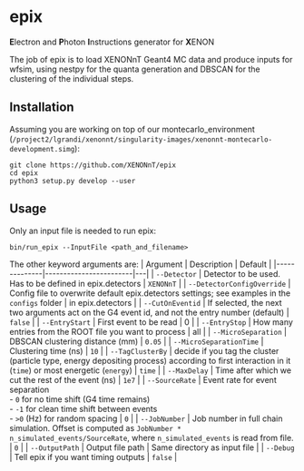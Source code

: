 # epix

**E**lectron and **P**hoton **I**nstructions generator for **X**ENON

The job of epix is to load XENONnT Geant4 MC data and produce inputs for wfsim, using nestpy for the quanta generation and DBSCAN for the clustering of the individual steps.

## Installation

Assuming you are working on top of our montecarlo_environment (`/project2/lgrandi/xenonnt/singularity-images/xenonnt-montecarlo-development.simg`):
```
git clone https://github.com/XENONnT/epix
cd epix
python3 setup.py develop --user
```

## Usage

Only an input file is needed to run epix:
```
bin/run_epix --InputFile <path_and_filename>
```
The other keyword arguments are:
| Argument | Description | Default |
|--------------|------------------------|---|
| `--Detector`  | Detector to be used. Has to be defined in epix.detectors | `XENONnT` |
| `--DetectorConfigOverride`  | Config file to overwrite default epix.detectors settings; see examples in the `configs` folder | in epix.detectors |
| `--CutOnEventid`  | If selected, the next two arguments act on the G4 event id, and not the entry number (default) | `false` |
| `--EntryStart`  | First event to be read | 0 |
| `--EntryStop`  | How many entries from the ROOT file you want to process | all |
| `--MicroSeparation`  | DBSCAN clustering distance (mm) | `0.05` |
| `--MicroSeparationTime`  | Clustering time (ns) | `10` |
| `--TagClusterBy`  | decide if you tag the cluster (particle type, energy depositing process) according to first interaction in it (`time`) or most energetic (`energy`) | `time` |
| `--MaxDelay`  | Time after which we cut the rest of the event (ns) | `1e7` |
| `--SourceRate`  | Event rate for event separation<br /> - `0` for no time shift (G4 time remains)<br /> - `-1` for clean time shift between events<br /> - `>0` (Hz) for random spacing | `0` |
| `--JobNumber`  | Job number in full chain simulation. Offset is computed as `JobNumber * n_simulated_events/SourceRate`, where `n_simulated_events` is read from file. | `0` |
| `--OutputPath`  | Output file path | Same directory as input file |
| `--Debug`  | Tell epix if you want timing outputs | `false` |

